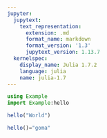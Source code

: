 ```yaml
---
jupyter:
  jupytext:
    text_representation:
      extension: .md
      format_name: markdown
      format_version: '1.3'
      jupytext_version: 1.13.7
  kernelspec:
    display_name: Julia 1.7.2
    language: julia
    name: julia-1.7
---
```


```julia
using Example
import Example:hello
```

```julia
hello("World")
```

```julia
hello()="goma"
```
